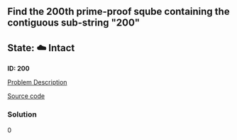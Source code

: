 ## Find the 200th prime-proof sqube containing the contiguous sub-string "200"

## State: :cloud: **Intact**

**ID: 200**

[Problem Description](https://projecteuler.net/problem=200)

[Source code](main.cpp)

### Solution
0